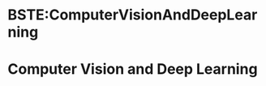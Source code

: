 






BSTE:ComputerVisionAndDeepLearning
==================================






Computer Vision and Deep Learning
=================================










